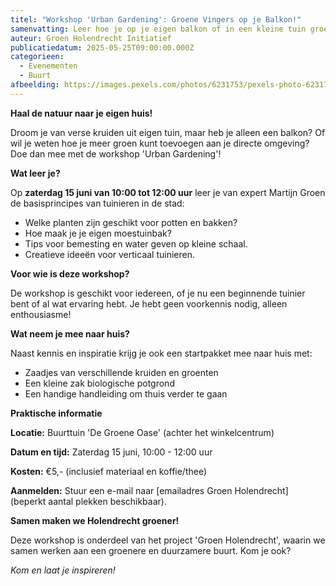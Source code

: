 ```yaml
---
titel: "Workshop 'Urban Gardening': Groene Vingers op je Balkon!"
samenvatting: Leer hoe je op je eigen balkon of in een kleine tuin groenten en kruiden kunt verbouwen. Workshop op 15 juni.
auteur: Groen Holendrecht Initiatief
publicatiedatum: 2025-05-25T09:00:00.000Z
categorieen:
  - Evenementen
  - Buurt
afbeelding: https://images.pexels.com/photos/6231753/pexels-photo-6231753.jpeg?auto=compress&cs=tinysrgb&w=750&h=500&dpr=1
---
```


**Haal de natuur naar je eigen huis!**

Droom je van verse kruiden uit eigen tuin, maar heb je alleen een balkon? Of wil je weten hoe je meer groen kunt toevoegen aan je directe omgeving? Doe dan mee met de workshop 'Urban Gardening'!


**Wat leer je?**

Op **zaterdag 15 juni van 10:00 tot 12:00 uur** leer je van expert Martijn Groen de basisprincipes van tuinieren in de stad:


*   Welke planten zijn geschikt voor potten en bakken?
*   Hoe maak je je eigen moestuinbak?
*   Tips voor bemesting en water geven op kleine schaal.
*   Creatieve ideeën voor verticaal tuinieren.


**Voor wie is deze workshop?**

De workshop is geschikt voor iedereen, of je nu een beginnende tuinier bent of al wat ervaring hebt. Je hebt geen voorkennis nodig, alleen enthousiasme!


**Wat neem je mee naar huis?**

Naast kennis en inspiratie krijg je ook een startpakket mee naar huis met:

* Zaadjes van verschillende kruiden en groenten
* Een kleine zak biologische potgrond
* Een handige handleiding om thuis verder te gaan


**Praktische informatie**

**Locatie:** Buurttuin 'De Groene Oase' (achter het winkelcentrum)

**Datum en tijd:** Zaterdag 15 juni, 10:00 - 12:00 uur

**Kosten:** €5,- (inclusief materiaal en koffie/thee)

**Aanmelden:** Stuur een e-mail naar [emailadres Groen Holendrecht] (beperkt aantal plekken beschikbaar).


**Samen maken we Holendrecht groener!**

Deze workshop is onderdeel van het project 'Groen Holendrecht', waarin we samen werken aan een groenere en duurzamere buurt. Kom je ook?

*Kom en laat je inspireren!*
